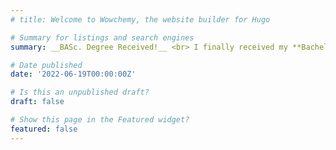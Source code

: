 ```yaml
---
# title: Welcome to Wowchemy, the website builder for Hugo

# Summary for listings and search engines
summary: __BASc. Degree Received!__ <br> I finally received my **Bachelor of Applied Science (BASc.)** degree in Honours Biomedical Engineering (Co-op program) with Distinction!

# Date published
date: '2022-06-19T00:00:00Z'

# Is this an unpublished draft?
draft: false

# Show this page in the Featured widget?
featured: false
---
```

